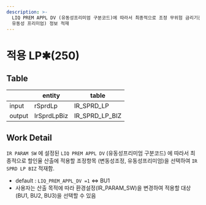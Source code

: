 ```yaml
---
description: >-
  LIQ PREM APPL DV (유동성프리미엄 구분코드)에 따라서 최종적으로 조정 무위험 금리기간구조에 적용할 조정항목 (변동성 조정,
  유동성 프리미엄) 정보 적재
---
```


# 적용 LP✱(250)

## Table&#x20;

<table data-view="cards"><thead><tr><th></th><th>entity</th><th>table</th></tr></thead><tbody><tr><td>input</td><td>rSprdLp</td><td>IR_SPRD_LP</td></tr><tr><td>output</td><td>IrSprdLpBiz</td><td>IR_SPRD_LP_BIZ</td></tr></tbody></table>



## Work Detail

`IR PARAM SW` 에 설정된 `LIQ PREM APPL DV` (유동성프리미엄 구분코드) 에 따라서 최종적으로 할인율 산출에 적용할 조정항목 (변동성조정, 유동성프리미엄)을 선택하여 `IR SPRD LP BIZ` 적재함.

* default  : `LIQ_PREM_APPL_DV =1`  <=> BU1&#x20;
* 사용자는 산출 목적에 따라 환경설정(IR\_PARAM\_SW)을 변경하여 적용할 대상(BU1, BU2, BU3)을 선택할 수 있음&#x20;
